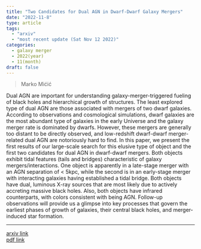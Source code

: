 ```yaml
---
title: "Two Candidates for Dual AGN in Dwarf-Dwarf Galaxy Mergers"
date: "2022-11-8"
type: article
tags:
  - "arxiv"
  - "most recent update (Sat Nov 12 2022)"
categories:
  - galaxy merger
  - 2022(year)
  - 11(month)
draft: false
---
```


> Marko Mićić

Dual AGN are important for understanding galaxy-merger-triggered fueling of black holes and hierarchical growth of structures. The least explored type of dual AGN are those associated with mergers of two dwarf galaxies. According to observations and cosmological simulations, dwarf galaxies are the most abundant type of galaxies in the early Universe and the galaxy merger rate is dominated by dwarfs. However, these mergers are generally too distant to be directly observed, and low-redshift dwarf-dwarf merger-related dual AGN are notoriously hard to find. In this paper, we present the first results of our large-scale search for this elusive type of object and the first two candidates for dual AGN in dwarf-dwarf mergers. Both objects exhibit tidal features (tails and bridges) characteristic of galaxy mergers/interactions. One object is apparently in a late-stage merger with an AGN separation of < 5kpc, while the second is in an early-stage merger with interacting galaxies having established a tidal bridge. Both objects have dual, luminous X-ray sources that are most likely due to actively accreting massive black holes. Also, both objects have infrared counterparts, with colors consistent with being AGN. Follow-up observations will provide us a glimpse into key processes that govern the earliest phases of growth of galaxies, their central black holes, and merger-induced star formation.

---

[arxiv link](https://arxiv.org/abs/2211.04609)  
[pdf link](https://arxiv.org/pdf/2211.04609)
